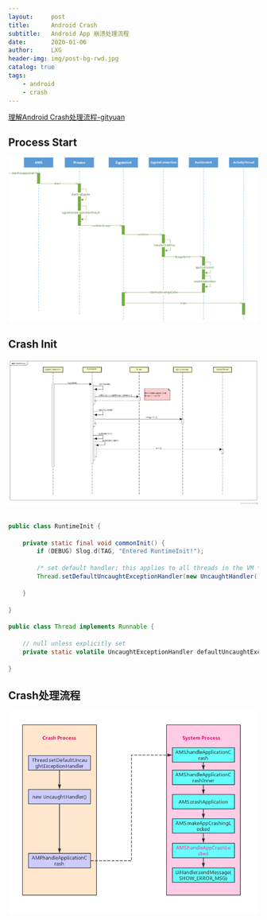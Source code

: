 ```yaml
---
layout:     post
title:      Android Crash
subtitle:   Android App 崩溃处理流程
date:       2020-01-06
author:     LXG
header-img: img/post-bg-rwd.jpg
catalog: true
tags:
    - android
    - crash
---
```


[理解Android Crash处理流程-gityuan](http://gityuan.com/2016/06/24/app-crash/)

## Process Start

![runtime_init](/images/crash_anr/runtime_init.png)

## Crash Init

![crash_init](/images/crash_anr/crash_init.png)

```java

public class RuntimeInit {

    private static final void commonInit() {
        if (DEBUG) Slog.d(TAG, "Entered RuntimeInit!");

        /* set default handler; this applies to all threads in the VM */
        Thread.setDefaultUncaughtExceptionHandler(new UncaughtHandler());

    }

}

public class Thread implements Runnable {

    // null unless explicitly set
    private static volatile UncaughtExceptionHandler defaultUncaughtExceptionHandler;

}

```

## Crash处理流程

![crash_trace](/images/crash_anr/crash_trace.png)





